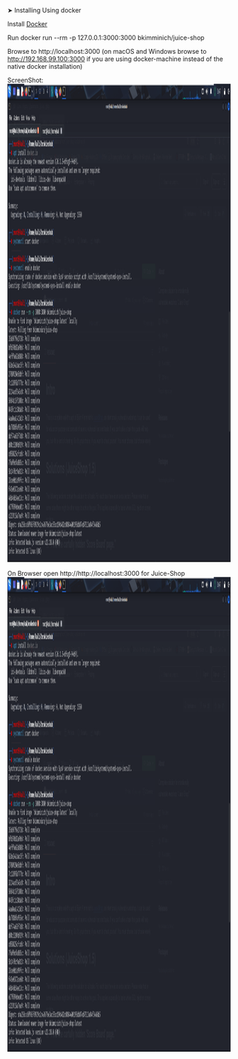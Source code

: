 ➤ Installing Using docker

Install [Docker](https://www.docker.com/)

Run docker run --rm -p 127.0.0.1:3000:3000 bkimminich/juice-shop

Browse to http://localhost:3000 (on macOS and Windows browse to http://192.168.99.100:3000 if you are using docker-machine instead of the native docker installation)


ScreenShot:
<img width="1920" height="1080" alt="Image" src="https://github.com/Gautam-CyberSec/Juice-Shop/blob/main/Screenshots/Screenshot%202025-09-13%20131757.png" />

On Browser open http://http://localhost:3000 for Juice-Shop
<img width="1919" height="1072" alt="Image" src="https://github.com/Gautam-CyberSec/Juice-Shop/blob/main/Screenshots/Screenshot%202025-09-13%20131757.png" />
